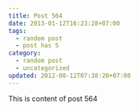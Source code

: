 ```yaml
---
title: Post 564
date: 2013-01-12T16:23:28+07:00
tags:
  - random post
  - post has 5
category:
  - random post
  - uncategorized
updated: 2012-08-12T07:38:20+07:00
---
```

This is content of post 564